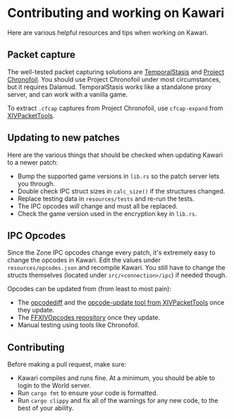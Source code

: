 # Contributing and working on Kawari

Here are various helpful resources and tips when working on Kawari.

## Packet capture

The well-tested packet capturing solutions are [TemporalStasis](https://github.com/WorkingRobot/TemporalStasis/) and [Project Chronofoil](https://github.com/ProjectChronofoil). You should use Project Chronofoil under most circumstances, but it requires Dalamud. TemporalStasis works like a standalone proxy server, and can work with a vanilla game.

To extract `.cfcap` captures from Project Chronofoil, use `cfcap-expand` from [XIVPacketTools](https://github.com/redstrate/XIVPacketTools).

## Updating to new patches

Here are the various things that should be checked when updating Kawari to a newer patch:

* Bump the supported game versions in `lib.rs` so the patch server lets you through.
* Double check IPC struct sizes in `calc_size()` if the structures changed.
* Replace testing data in `resources/tests` and re-run the tests.
* The IPC opcodes _will_ change and must all be replaced.
* Check the game version used in the encryption key in `lib.rs`.

## IPC Opcodes

Since the Zone IPC opcodes change every patch, it's extremely easy to change the opcodes in Kawari. Edit the values under `resources/opcodes.json` and recompile Kawari. You still have to change the structs themselves (located under `src/<connection>/ipc`) if needed though.

Opcodes can be updated from (from least to most pain): 
* The [opcodediff](https://github.com/xivdev/opcodediff) and the [opcode-update tool from XIVPacketTools](https://github.com/redstrate/XIVPacketTools) once they update.
* The [FFXIVOpcodes repository](https://github.com/karashiiro/FFXIVOpcodes/blob/master/opcodes.json) once they update.
* Manual testing using tools like Chronofoil.

## Contributing

Before making a pull request, make sure:

* Kawari compiles and runs fine. At a minimum, you should be able to login to the World server.
* Run `cargo fmt` to ensure your code is formatted.
* Run `cargo clippy` and fix all of the warnings for any new code, to the best of your ability.
